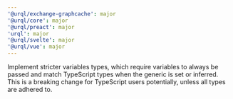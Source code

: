```yaml
---
'@urql/exchange-graphcache': major
'@urql/core': major
'@urql/preact': major
'urql': major
'@urql/svelte': major
'@urql/vue': major
---
```


Implement stricter variables types, which require variables to always be passed and match TypeScript types when the generic is set or inferred. This is a breaking change for TypeScript users potentially, unless all types are adhered to.
